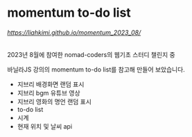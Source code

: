 # momentum to-do list
###### https://liahkimi.github.io/momentum_2023_08/
2023년 8월에 참여한 nomad-coders의 웹기초 스터디 챌린지 중 

바닐라JS 강의의 momentum to-do list를 참고해 만들어 보았습니다.

- 지브리 배경화면 랜덤 표시
- 지브리 bgm 유튜브 영상
- 지브리 영화의 명언 랜덤 표시
- to-do list
- 시계
- 현재 위치 및 날씨 api
